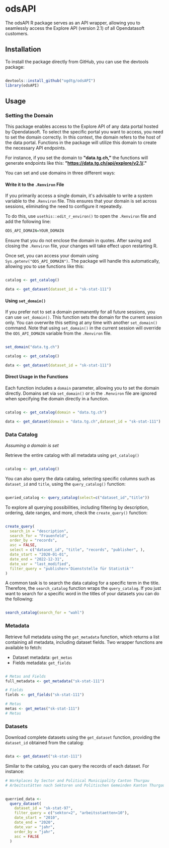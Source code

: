 # odsAPI
The odsAPI R package serves as an API wrapper, allowing you to seamlessly access the Explore API (version 2.1) of all Opendatasoft customers.

## Installation

To install the package directly from GitHub, you can use the devtools package:
```r

devtools::install_github("ogdtg/odsAPI")
library(odsAPI)

```

## Usage

### Setting the Domain

This package enables access to the Explore API of any data portal hosted by Opendatasoft. To select the specific portal you want to access, you need to set the domain correctly. In this context, the domain refers to the host of the data portal. Functions in the package will utilize this domain to create the necessary API endpoints.

For instance, if you set the domain to **"data.tg.ch,"** the functions will generate endpoints like this: **"https://data.tg.ch/api/explore/v2.1/."**

You can set and use domains in three different ways:


#### Write it to the `.Renviron` File

If you primarily access a single domain, it's advisable to write a system variable to the `.Renviron` file. This ensures that your domain is set across sessions, eliminating the need to configure it repeatedly.

To do this, use `usethis::edit_r_environ()` to open the `.Renviron` file and add the following line:
```r
ODS_API_DOMAIN=YOUR_DOMAIN
```

Ensure that you do not enclose the domain in quotes. After saving and closing the `.Renviron` file, your changes will take effect upon restarting R.

Once set, you can access your domain using `Sys.getenv("ODS_API_DOMAIN")`. The package will handle this automatically, allowing you to use functions like this:
```r

catalog <- get_catalog()

data <- get_dataset(dataset_id = "sk-stat-111")

```

#### Using `set_domain()`

If you prefer not to set a domain permanently for all future sessions, you can use `set_domain()`. This function sets the domain for the current session only. You can overwrite this setting at any time with another `set_domain()` command. Note that using `set_domain()` in the current session will override the `ODS_API_DOMAIN` variable from the `.Renviron` file.
```r

set_domain("data.tg.ch")

catalog <- get_catalog()

data <- get_dataset(dataset_id = "sk-stat-111")


```

#### Direct Usage in the Functions

Each function includes a `domain` parameter, allowing you to set the domain directly. Domains set via `set_domain()` or in the `.Renviron` file are ignored when specifying the domain directly in a function.

```r

catalog <- get_catalog(domain = "data.tg.ch")

data <- get_dataset(domain = "data.tg.ch",dataset_id = "sk-stat-111")

```

### Data Catalog

*Assuming a domain is set*

Retrieve the entire catalog with all metadata using `get_catalog()`

```r

catalog <- get_catalog()

```

You can also query the data catalog, selecting specific columns such as `dataset_id` and `title`, using the `query_catalog()` function:

```r

queried_catalog <- query_catalog(select=c("dataset_id","title"))

```
To explore all querying possibilities, including filtering by description, ordering, date ranges, and more, check the `create_query()` function:

```r

create_query(
  search_in = "description",
  search_for = "Frauenfeld",
  order_by = "records",
  asc = FALSE,
  select = c("dataset_id", "title", "records", "publisher", ),
  date_start = "2020-01-01",
  date_end = "2022-12-31",
  date_var = "last_modified",
  filter_query = "publisher='Dienststelle für Statistik'"
)

```

A common task is to search the data catalog for a specific term in the title. Therefore, the `search_catalog` function wraps the `query_catalog`.
If you just want to search for a specific word in the titles of your datasets you can do the following:

```r

search_catalog(search_for = "wahl")


```

### Metadata

Retrieve full metadata using the `get_metadata` function, which returns a list containing all metadata, including dataset fields. Two wrapper functions are available to fetch:

- Dataset metadata: `get_metas`
- Fields metadata: `get_fields`

```r

# Metas and Fields
full_metadata <- get_metadata("sk-stat-111")

# Fields
fields <- get_fields("sk-stat-111")

# Metas
metas <- get_metas("sk-stat-111")
# Metas


```

### Datasets


Download complete datasets using the `get_dataset` function, providing the `dataset_id` obtained from the catalog:

```r

data <- get_dataset("sk-stat-111")

```


Similar to the catalog, you can query the records of each dataset. For instance:

```r
# Workplaces by Sector and Political Municipality Canton Thurgau
# Arbeitsstätten nach Sektoren und Politischen Gemeinden Kanton Thurgau


querried_data <-
  query_dataset(
    dataset_id = "sk-stat-97",
    filter_query = c("sektor=2", "arbeitsstaetten<10"),
    date_start = "2010",
    date_end = "2020",
    date_var = "jahr",
    order_by = "jahr",
    asc = FALSE
  )


```

